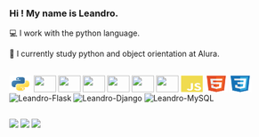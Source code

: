 ### Hi ! My name is Leandro.

<p> 💻 I work with the python language. </p>
<p> 📖 I currently study python and object orientation at Alura. </p>
<p>      </p>
<p>      </p>

<div style " dysplay: inline_block"
<link rel="stylesheet" href="https://cdn.jsdelivr.net/gh/devicons/devicon@v2.15.1/devicon.min.css">
<i class="devicon-python-plain-wordmark colored"></i>


<div style="display: inline_block"><br>
  <img align="center" alt="Leandro-Python" height="30" width="40" src="https://raw.githubusercontent.com/devicons/devicon/master/icons/python/python-original.svg">
  <img align="center" height="30" width="40" src="https://cdn.jsdelivr.net/gh/devicons/devicon/icons/anaconda/anaconda-original.svg">
  <img align="center" height="30" width="40" src="https://cdn.jsdelivr.net/gh/devicons/devicon/icons/vscode/vscode-original.svg"/>
  <img align="center" height="30" width="40" src="https://cdn.jsdelivr.net/gh/devicons/devicon/icons/numpy/numpy-original.svg"/>
  <img align="center" height="30" width="40" src="https://cdn.jsdelivr.net/gh/devicons/devicon/icons/matlab/matlab-original.svg"/>
  <img align="center" height="30" width="40" src="https://cdn.jsdelivr.net/gh/devicons/devicon/icons/jupyter/jupyter-original-wordmark.svg"/>
  <img align="center" height="30" width="40" src="https://cdn.jsdelivr.net/gh/devicons/devicon/icons/git/git-original.svg"/>
  <img align="center" alt="Leandro-Js" height="30" width="40" src="https://raw.githubusercontent.com/devicons/devicon/master/icons/javascript/javascript-plain.svg">
  <img align="center" alt="Leandro-HTML" height="30" width="40" src="https://raw.githubusercontent.com/devicons/devicon/master/icons/html5/html5-original.svg">
  <img align="center" alt="Leandro-CSS" height="30" width="40" src="https://raw.githubusercontent.com/devicons/devicon/master/icons/css3/css3-original.svg">
  <img align="center" alt="Leandro-Flask" height="30" width="40" src="https://cdn.jsdelivr.net/gh/devicons/devicon/icons/flask/flask-original.svg">
  <img align="center" alt="Leandro-Django" height="50" width="50"src="https://cdn.jsdelivr.net/gh/devicons/devicon/icons/django/django-plain-wordmark.svg" />
  <img align="center" alt="Leandro-MySQL" height="50" width="50" src="https://cdn.jsdelivr.net/gh/devicons/devicon/icons/mysql/mysql-plain.svg" />
          
          
           
          
  
 ##

  <a href="https://www.instagram.com/leh.drow/" target="_blank"><img src="https://img.shields.io/badge/-Instagram-%23E4405F?style=for-the-badge&logo=instagram&logoColor=white" target="_blank"></a>
  <a href="https://www.linkedin.com/in/leandro-pedroso-47152a1a7/" target="_blank"><img src="https://img.shields.io/badge/-LinkedIn-%230077B5?style=for-the-badge&logo=linkedin&logoColor=white" target="_blank"></a> 
 	<a href="https://www.twitch.tv/hendrow14/about" target="_blank"><img src="https://img.shields.io/badge/Twitch-9146FF?style=for-the-badge&logo=twitch&logoColor=white" target="_blank"></a>
  
